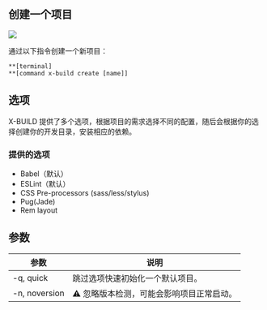 ## 创建一个项目

![](https://ws1.sinaimg.cn/large/006tNc79ly1fzakm551gsj31ao0re7dn.jpg)

通过以下指令创建一个新项目：

```
**[terminal]
**[command x-build create [name]]
```
## 选项

X-BUILD 提供了多个选项，根据项目的需求选择不同的配置，随后会根据你的选择创建你的开发目录，安装相应的依赖。

### 提供的选项

- Babel（默认）
- ESLint（默认）
- CSS Pre-processors (sass/less/stylus)
- Pug(Jade)
- Rem layout

## 参数

| 参数 | 说明 |
| - | - |
| -q, quick | 跳过选项快速初始化一个默认项目。 |
| -n, noversion | ⚠️ 忽略版本检测，可能会影响项目正常启动。 |